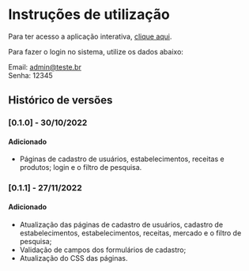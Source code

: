# Instruções de utilização

Para ter acesso a aplicação interativa, <a href="http://gfaustini-001-site1.atempurl.com/">clique aqui</a>.

Para fazer o login no sistema, utilize os dados abaixo:

Email: admin@teste.br
<br>
Senha: 12345

## Histórico de versões

### [0.1.0] - 30/10/2022
#### Adicionado
- Páginas de cadastro de usuários, estabelecimentos, receitas e produtos; login e o filtro de pesquisa.

### [0.1.1] - 27/11/2022
#### Adicionado
- Atualização das páginas de cadastro de usuários, cadastro de estabelecimentos, estabelecimentos, receitas, mercado e o filtro de pesquisa;
- Validação de campos dos formulários de cadastro;
- Atualização do CSS das páginas.
